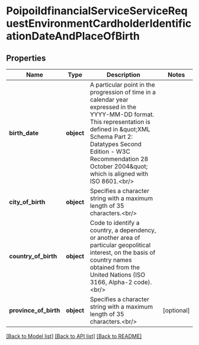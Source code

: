 # PoipoiIdfinancialServiceServiceRequestEnvironmentCardholderIdentificationDateAndPlaceOfBirth

## Properties
Name | Type | Description | Notes
------------ | ------------- | ------------- | -------------
**birth_date** | **object** | A particular point in the progression of time in a calendar year expressed in the YYYY-MM-DD format. This representation is defined in \&quot;XML Schema Part 2: Datatypes Second Edition - W3C Recommendation 28 October 2004\&quot; which is aligned with ISO 8601.&lt;br/&gt; | 
**city_of_birth** | **object** | Specifies a character string with a maximum length of 35 characters.&lt;br/&gt; | 
**country_of_birth** | **object** | Code to identify a country, a dependency, or another area of particular geopolitical interest, on the basis of country names obtained from the United Nations (ISO 3166, Alpha-2 code).&lt;br/&gt; | 
**province_of_birth** | **object** | Specifies a character string with a maximum length of 35 characters.&lt;br/&gt; | [optional] 

[[Back to Model list]](../README.md#documentation-for-models) [[Back to API list]](../README.md#documentation-for-api-endpoints) [[Back to README]](../README.md)

